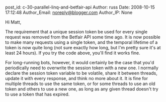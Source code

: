 post_id: c-30-parallel-linq-and-betfair-api
Author: russ
Date: 2008-10-15 17:12:48
Author_Email: noreply@blogger.com
Author_IP: None

Hi Matt,

The requirement that a unique session token be used for every single request
was removed from the Betfair API some time ago. It is now possible to make
many requests using a single token, and the temporal lifetime of a token is
now quite long (not sure exactly how long, but I'm pretty sure it's at least
24 hours). If you try the code above, you'll find it works fine.

For long-running bots, however, it would certainly be the case that you'd
periodically need to overwrite the session token with a new one. I normally
declare the session token variable to be volatile, share it between threads,
update it with every response, and think no more about it. It is fine for
multiple threads to use the same token, or for some threads to use an old
token and others to use a new one, as long as any given thread doesn't try to
use a token that has expired.
